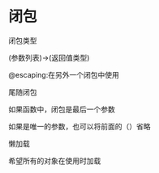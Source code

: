 # 闭包

闭包类型 

 \(参数列表\)-&gt;\(返回值类型\)

  


@escaping:在另外一个闭包中使用

  


尾随闭包

如果函数中，闭包是最后一个参数

如果是唯一的参数，也可以将前面的（）省略

  


懒加载

希望所有的对象在使用时加载


